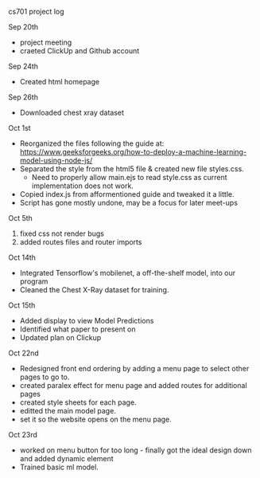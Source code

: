 cs701 project log

Sep 20th
- project meeting
- craeted ClickUp and Github account

Sep 24th
- Created html homepage

Sep 26th
- Downloaded chest xray dataset

Oct 1st
- Reorganized the files following the guide at: https://www.geeksforgeeks.org/how-to-deploy-a-machine-learning-model-using-node-js/
- Separated the style from the html5 file & created new file styles.css.
    - Need to properly allow main.ejs to read style.css as current implementation does not work.
- Copied index.js from afformentioned guide and tweaked it a little.
- Script has gone mostly undone, may be a focus for later meet-ups

Oct 5th
1. fixed css not render bugs
2. added routes files and router imports

Oct 14th
- Integrated Tensorflow's mobilenet, a off-the-shelf model, into our program
- Cleaned the Chest X-Ray dataset for training.

Oct 15th
- Added display to view Model Predictions
- Identified what paper to present on
- Updated plan on Clickup

Oct 22nd
- Redesigned front end ordering by adding a menu page to select other pages to go to.
- created paralex effect for menu page and added routes for additional pages
- created style sheets for each page.
- editted the main model page.
- set it so the website opens on the menu page.

Oct 23rd
- worked on menu button for too long - finally got the ideal design down and added dynamic element
- Trained basic ml model.
